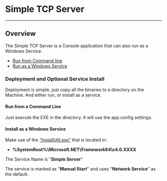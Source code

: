 # Simple TCP Server #
---
## Overview


The Simple TCP Server is a Console application that can also run as a Windows Service.

  * [Run from Command line](#run-from-a-command-line)
  * [Run as a Windows Service](#install-as-a-windows-service)

### Deployment and Optional Service Install ###

Deployment is simple, just copy all the binaries to a directory on the Machine. And either run, or install as a service.

#### Run from a Command Line ####

Just execute the EXE in the directory.  It will use the app.config settings.

#### Install as a Windows Service ####

Make use of the ["InstallUtil.exe"](https://msdn.microsoft.com/en-us/library/50614e95%28v=vs.110%29.aspx) that is located in:

  * **%SystemRoot%\Microsoft.NET\Framework64\v4.0.XXXX**

The Service Name is "**Simple Server**"

The service is marked as "**Manual Start**" and uses "**Network Service**" as the default.